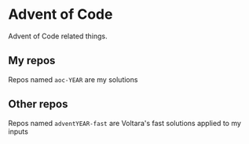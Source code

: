 # Advent of Code

Advent of Code related things.

## My repos

Repos named `aoc-YEAR` are my solutions

## Other repos

Repos named `adventYEAR-fast` are Voltara's fast solutions applied to my inputs
